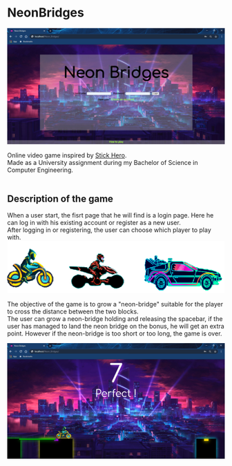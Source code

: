 # NeonBridges

![Neon Bridges HomePage](https://github.com/ClaudioFio/NeonBridges/blob/main/img/NeonBridges_Home.PNG)

Online video game inspired by [Stick Hero](https://play.google.com/store/apps/details?id=com.ketchapp.stickhero&hl=it&gl=US).<br>
Made as a University assignment during my Bachelor of Science in Computer Engineering.<br><br>

## Description of the game

When a user start, the fisrt page that he will find is a login page. Here he can log in with his existing account or register as a new user.<br>
After logging in or registering, the user can choose which player to play with.<br>
![Players](https://github.com/ClaudioFio/NeonBridges/blob/main/img/Players.png)<br>

The objective of the game is to grow a "neon-bridge" suitable for the player to cross the distance between the two blocks.<br>
The user can grow a neon-bridge holding and releasing the spacebar, if the user has managed to land the neon bridge on the bonus, he will get an extra point. However if the neon-bridge is too short or too long, the game is over.<br>

![Neon Bridges Game](https://github.com/ClaudioFio/NeonBridges/blob/main/img/NeonBridges_Game.PNG)
